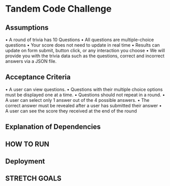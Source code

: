 # Tandem Code Challenge

## Assumptions
• A round of trivia has 10 Questions
• All questions are multiple-choice questions
• Your score does not need to update in real time
• Results can update on form submit, button click, or any interaction you choose
• We will provide you with the trivia data such as the questions, correct and incorrect answers via a
JSON file.

## Acceptance Criteria
• A user can view questions.
• Questions with their multiple choice options must be displayed one at a time.
• Questions should not repeat in a round.
• A user can select only 1 answer out of the 4 possible answers.
• The correct answer must be revealed after a user has submitted their answer
• A user can see the score they received at the end of the round


## Explanation of Dependencies

## HOW TO RUN

## Deployment

## STRETCH GOALS

